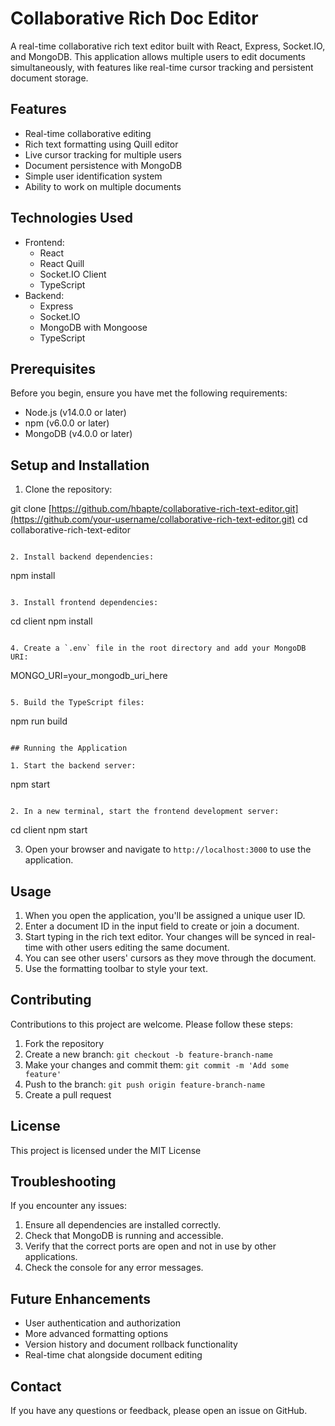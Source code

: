 # Collaborative Rich Doc Editor

A real-time collaborative rich text editor built with React, Express, Socket.IO, and MongoDB. This application allows multiple users to edit documents simultaneously, with features like real-time cursor tracking and persistent document storage.

## Features

- Real-time collaborative editing
- Rich text formatting using Quill editor
- Live cursor tracking for multiple users
- Document persistence with MongoDB
- Simple user identification system
- Ability to work on multiple documents

## Technologies Used

- Frontend:
  - React
  - React Quill
  - Socket.IO Client
  - TypeScript
- Backend:
  - Express
  - Socket.IO
  - MongoDB with Mongoose
  - TypeScript

## Prerequisites

Before you begin, ensure you have met the following requirements:

- Node.js (v14.0.0 or later)
- npm (v6.0.0 or later)
- MongoDB (v4.0.0 or later)

## Setup and Installation

1. Clone the repository:

git clone [https://github.com/hbapte/collaborative-rich-text-editor.git](https://github.com/your-username/collaborative-rich-text-editor.git)
cd collaborative-rich-text-editor

```plaintext

2. Install backend dependencies:
```

npm install

```plaintext

3. Install frontend dependencies:
```

cd client
npm install

```plaintext

4. Create a `.env` file in the root directory and add your MongoDB URI:
```

MONGO_URI=your_mongodb_uri_here

```plaintext

5. Build the TypeScript files:
```

npm run build

```plaintext

## Running the Application

1. Start the backend server:
```

npm start

```plaintext

2. In a new terminal, start the frontend development server:
```

cd client
npm start


3. Open your browser and navigate to `http://localhost:3000` to use the application.

## Usage

1. When you open the application, you'll be assigned a unique user ID.
2. Enter a document ID in the input field to create or join a document.
3. Start typing in the rich text editor. Your changes will be synced in real-time with other users editing the same document.
4. You can see other users' cursors as they move through the document.
5. Use the formatting toolbar to style your text.



## Contributing

Contributions to this project are welcome. Please follow these steps:

1. Fork the repository
2. Create a new branch: `git checkout -b feature-branch-name`
3. Make your changes and commit them: `git commit -m 'Add some feature'`
4. Push to the branch: `git push origin feature-branch-name`
5. Create a pull request


## License

This project is licensed under the MIT License

## Troubleshooting

If you encounter any issues:

1. Ensure all dependencies are installed correctly.
2. Check that MongoDB is running and accessible.
3. Verify that the correct ports are open and not in use by other applications.
4. Check the console for any error messages.


## Future Enhancements

- User authentication and authorization
- More advanced formatting options
- Version history and document rollback functionality
- Real-time chat alongside document editing


## Contact

If you have any questions or feedback, please open an issue on GitHub.
